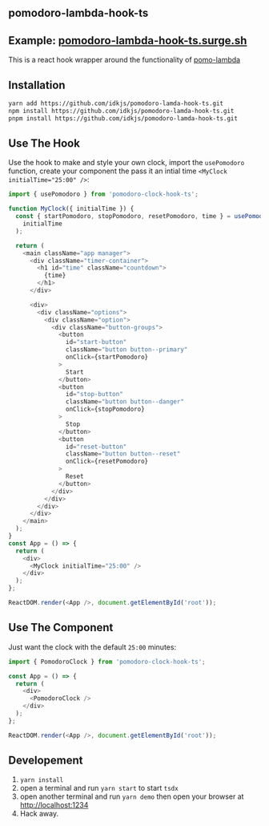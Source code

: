 ## pomodoro-lambda-hook-ts

## Example: [pomodoro-lambda-hook-ts.surge.sh](https://pomodoro-lambda-hook-ts.surge.sh)

This is a react hook wrapper around the functionality of [pomo-lambda](https://github.com/leandrotk/pomo-lambda)

## Installation

```sh
yarn add https://github.com/idkjs/pomodoro-lamda-hook-ts.git
npm install https://github.com/idkjs/pomodoro-lamda-hook-ts.git
pnpm install https://github.com/idkjs/pomodoro-lamda-hook-ts.git
```

## Use The Hook

Use the hook to make and style your own clock, import the `usePomodoro` function, create your component the pass it an intial time `<MyClock initialTime="25:00" />`:

```js
import { usePomodoro } from 'pomodoro-clock-hook-ts';

function MyClock({ initialTime }) {
  const { startPomodoro, stopPomodoro, resetPomodoro, time } = usePomodoro(
    initialTime
  );

  return (
    <main className="app manager">
      <div className="timer-container">
        <h1 id="time" className="countdown">
          {time}
        </h1>
      </div>

      <div>
        <div className="options">
          <div className="option">
            <div className="button-groups">
              <button
                id="start-button"
                className="button button--primary"
                onClick={startPomodoro}
              >
                Start
              </button>
              <button
                id="stop-button"
                className="button button--danger"
                onClick={stopPomodoro}
              >
                Stop
              </button>
              <button
                id="reset-button"
                className="button button--reset"
                onClick={resetPomodoro}
              >
                Reset
              </button>
            </div>
          </div>
        </div>
      </div>
    </main>
  );
}
const App = () => {
  return (
    <div>
      <MyClock initialTime="25:00" />
    </div>
  );
};

ReactDOM.render(<App />, document.getElementById('root'));
```

## Use The Component

Just want the clock with the default `25:00` minutes:

```js
import { PomodoroClock } from 'pomodoro-clock-hook-ts';

const App = () => {
  return (
    <div>
      <PomodoroClock />
    </div>
  );
};

ReactDOM.render(<App />, document.getElementById('root'));
```

## Developement

1. `yarn install`
2. open a terminal and run `yarn start` to start `tsdx`
3. open another terminal and run `yarn demo` then open your browser at <http://localhost:1234>
4. Hack away.
